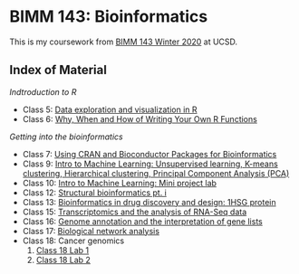 # BIMM 143: Bioinformatics

This is my coursework from [BIMM 143 Winter 2020](https://bioboot.github.io/bimm143_W20/) at UCSD.

## Index of Material
*Indtroduction to R*
- Class 5: [Data exploration and visualization in R](https://github.com/bioktv/bimm143/tree/master/Lecture_5_lab)
- Class 6: [Why, When and How of Writing Your Own R Functions](https://github.com/bioktv/bimm143/tree/master/Lecture_6_lab)

*Getting into the bioinformatics*
- Class 7: [Using CRAN and Bioconductor Packages for Bioinformatics](https://github.com/bioktv/bimm143/tree/master/Lecture_7)
- Class 9: [Intro to Machine Learning: Unsupervised learning, K-means clustering, Hierarchical clustering, Principal Component Analysis (PCA)](https://github.com/bioktv/bimm143/tree/master/Lecture_9)
- Class 10: [Intro to Machine Learning: Mini project lab](https://github.com/bioktv/bimm143/tree/master/Lecture_10)
- Class 12: [Structural bioinformatics pt. i](https://github.com/bioktv/bimm143/tree/master/Lecture_12_lab)
- Class 13: [Bioinformatics in drug discovery and design: 1HSG protein](https://github.com/bioktv/bimm143/tree/master/Lecture_13_lab)
- Class 15: [Transcriptomics and the analysis of RNA-Seq data](https://github.com/bioktv/bimm143/tree/master/Lecture_14.2_aka_15)
- Class 16: [Genome annotation and the interpretation of gene lists](https://github.com/bioktv/bimm143/tree/master/Lecture_16)
- Class 17: [Biological network analysis](https://github.com/bioktv/bimm143/tree/master/Lecture_17)
- Class 18: Cancer genomics
  1. [Class 18 Lab 1](https://github.com/bioktv/bimm143/tree/master/Lecture_18_Lab1)
  2. [Class 18 Lab 2](https://github.com/bioktv/bimm143/tree/master/Lecture_18_Lab2)
